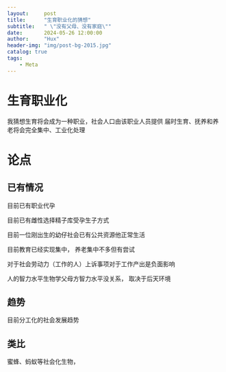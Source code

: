```yaml
---
layout:     post
title:      "生育职业化的猜想"
subtitle:   " \"没有父母、没有家庭\""
date:       2024-05-26 12:00:00
author:     "Hux"
header-img: "img/post-bg-2015.jpg"
catalog: true
tags:
    - Meta
---
```



# 生育职业化

我猜想生育将会成为一种职业，社会人口由该职业人员提供
届时生育、抚养和养老将会完全集中、工业化处理


# 论点

## 已有情况

目前已有职业代孕

目前已有雌性选择精子库受孕生子方式

目前一位刚出生的幼仔社会已有公共资源他正常生活

目前教育已经实现集中， 养老集中不多但有尝试

对于社会劳动力（工作的人）上诉事项对于工作产出是负面影响

人的智力水平生物学父母方智力水平没关系， 取决于后天环境

## 趋势
目前分工化的社会发展趋势



## 类比
蜜蜂、蚂蚁等社会化生物， 
